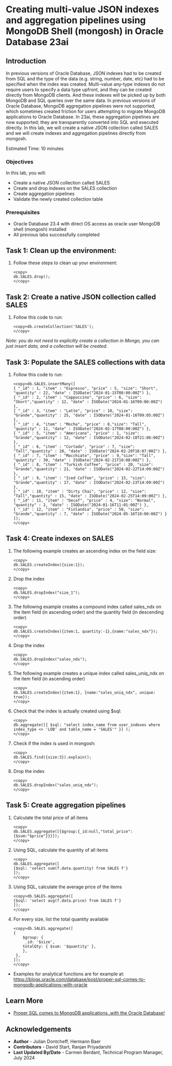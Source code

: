 # Creating multi-value JSON indexes and aggregation pipelines using MongoDB Shell (mongosh) in Oracle Database 23ai

## Introduction

In previous versions of Oracle Database, JSON indexes had to be created from SQL and the type of the data (e.g. string, number, date, etc) had to be specified when the index was created. Multi-value any-type indexes do not require users to specify a data type upfront, and they can be created directly from MongoDB clients. And these indexes will be picked up by both MongoDB and SQL queries over the same data. In previous versions of Oracle Database, MongoDB aggregation pipelines were not supported, which sometimes created friction for users attempting to migrate MongoDB applications to Oracle Database. In 23ai, these aggregation pipelines are now supported; they are transparently converted into SQL and executed directly. In this lab, we will create a native JSON collection called SALES and we will create indexes and aggregation pipelines directly from mongosh.

Estimated Time: 10 minutes

### Objectives

In this lab, you will:

- Create a native JSON collection called SALES
- Create and drop indexes on the SALES collection
- Create aggregation pipelines
- Validate the newly created collection table



### Prerequisites

- Oracle Database 23.4 with direct OS access as oracle user MongoDB shell (mongosh) installed
- All previous labs successfully completed


## Task 1: Clean up the environment:

1. Follow these steps to clean up your environment:

    ```
    <copy>
    db.SALES.drop();
    </copy>
    ```

## Task 2: Create a native JSON collection called **SALES**

1. Follow this code to run:

    ```
    <copy>db.createCollection('SALES');
    </copy>
    ```
*Note: you do not need to explicitly create a collection in Mongo, you can just insert data, and a collection will be created.*

## Task 3: Populate the SALES collections with data

1. Follow this code to run:

    ```
    <copy>db.SALES.insertMany([
	{ "_id" : 1, "item" : "Espresso", "price" : 5, "size": "Short", "quantity" : 22, "date" : ISODate("2024-01-15T08:00:00Z") },
	{ "_id" : 2, "item" : "Cappuccino", "price" : 6, "size": "Short","quantity" : 12, "date" : ISODate("2024-01-16T09:00:00Z") },
	{ "_id" : 3, "item" : "Latte", "price" : 10, "size": "Grande","quantity" : 25, "date" : ISODate("2024-01-16T09:05:00Z") },
	{ "_id" : 4, "item" : "Mocha", "price" : 8,"size": "Tall", "quantity" : 11, "date" : ISODate("2024-02-17T08:00:00Z") },
	{ "_id" : 5, "item" : "Americano", "price" : 1, "size": "Grande","quantity" : 12, "date" : ISODate("2024-02-18T21:06:00Z") },
	{ "_id" : 6, "item" : "Cortado", "price" : 7, "size": "Tall","quantity" : 20, "date" : ISODate("2024-02-20T10:07:00Z") },
	{ "_id" : 7, "item" : "Macchiato", "price" : 9,"size": "Tall", "quantity" : 30, "date" : ISODate("2024-02-21T10:08:00Z") },
	{ "_id" : 8, "item" : "Turkish Coffee", "price" : 20, "size": "Grande","quantity" : 21, "date" : ISODate("2024-02-22T14:09:00Z") },
	{ "_id" : 9, "item" : "Iced Coffee", "price" : 15, "size": "Grande","quantity" : 17, "date" : ISODate("2024-02-23T14:09:00Z") },
	{ "_id" : 10, "item" : "Dirty Chai", "price" : 12, "size": "Tall","quantity" : 15, "date" : ISODate("2024-02-25T14:09:00Z") },
	{ "_id" : 11, "item" : "Decaf", "price" : 4, "size": "Normal", "quantity" : 2, "date" : ISODate("2024-01-16T11:01:00Z") },
	{ "_id" : 12, "item" : "Finlandia", "price" : 50, "size": "Grande","quantity" : 7, "date" : ISODate("2024-05-16T10:00:00Z") }
    ]);
    </copy>
    ```

## Task 4: Create indexes on SALES

1. The following example creates an ascending index on the field size:

    ```
    <copy>
    db.SALES.createIndex({size:1});
    </copy>
    ```
2. Drop the index

    ```
    <copy>
    db.SALES.dropIndex("size_1");
    </copy>
    ```
3. The following example creates a compound index called sales_ndx on the item field (in ascending order) and the quantity field (in descending order)

    ```
    <copy>
    db.SALES.createIndex({item:1, quantity:-1},{name:"sales_ndx"});
    </copy>
    ```
4. Drop the index

    ```
    <copy>
    db.SALES.dropIndex("sales_ndx");
    </copy>
    ```
5. The following example creates a unique index called sales_uniq_ndx on the item field (in ascending order)

    ```
    <copy>
    db.SALES.createIndex({item:1}, {name:"sales_uniq_ndx", unique: true});
    </copy>
    ```
6. Check that the index is actually created using $sql:

    ```
    <copy>
    db.aggregate([{ $sql: "select index_name from user_indexes where index_type <> 'LOB' and table_name = 'SALES'" }] );
    </copy>
    ```
7. Check if the index is used in mongosh:

    ```
    <copy>
   db.SALES.find({size:3}).explain();
    </copy>
    ```

8. Drop the index

    ```
    <copy>
    db.SALES.dropIndex("sales_uniq_ndx");
    </copy>
    ```

## Task 5: Create aggregation pipelines

1. Calculate the total price of all items

    ```
    <copy>
    db.SALES.aggregate([{$group:{_id:null,"total_price": {$sum:"$price"}}}]);
    </copy>
    ```

2. Using SQL, calculate the quantity of all items

    ```
    <copy>
    db.SALES.aggregate([
    {$sql: 'select sum(f.data.quantity) from SALES f'}
    ]);
    </copy>
    ```

3. Using SQL, calculate the average price of the items

    ```
    <copy>db.SALES.aggregate([
    {$sql: 'select avg(f.data.price) from SALES f'}
    ]);
    </copy>
    ```

4. For every size, list the total quantity available

    ```
    <copy>db.SALES.aggregate([
    {
        $group: {
         _id: '$size',
        totalQty: { $sum: '$quantity' },
        },
     },
    ]);
    </copy>
    ```
* Examples for analytical functions are for example at: https://blogs.oracle.com/database/post/proper-sql-comes-to-mongodb-applications-with-oracle


## Learn More

* [Proper SQL comes to MongoDB applications..with the Oracle Database!](https://blogs.oracle.com/database/post/proper-sql-comes-to-mongodb-applications-with-oracle)

## Acknowledgements

* **Author** - Julian Dontcheff, Hermann Baer
* **Contributors** -  David Start, Ranjan Priyadarshi
* **Last Updated By/Date** - Carmen Berdant, Technical Program Manager, July 2024